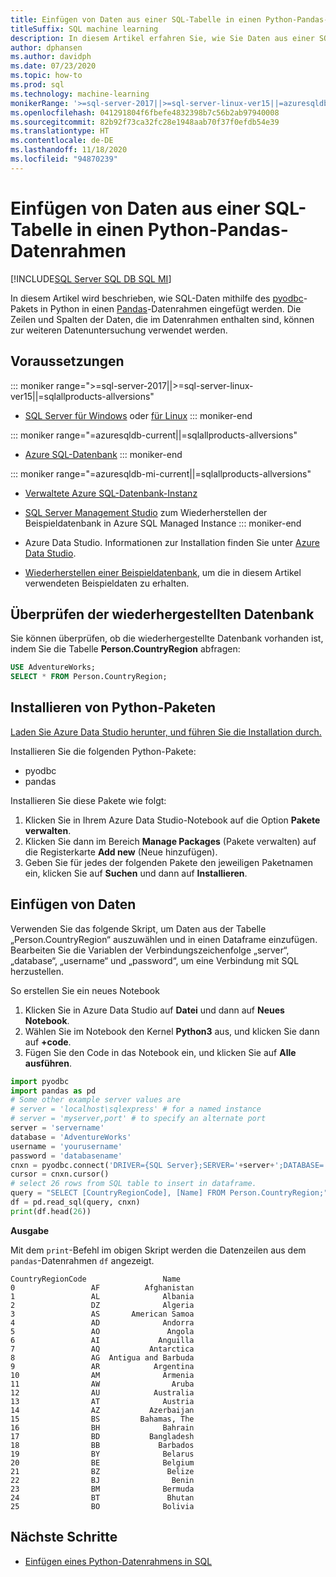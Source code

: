 ```yaml
---
title: Einfügen von Daten aus einer SQL-Tabelle in einen Python-Pandas-Datenrahmen
titleSuffix: SQL machine learning
description: In diesem Artikel erfahren Sie, wie Sie Daten aus einer SQL-Tabelle lesen und mithilfe von Python in einen Pandas-Datenrahmen einfügen können.
author: dphansen
ms.author: davidph
ms.date: 07/23/2020
ms.topic: how-to
ms.prod: sql
ms.technology: machine-learning
monikerRange: '>=sql-server-2017||>=sql-server-linux-ver15||=azuresqldb-mi-current||=azuresqldb-current||=sqlallproducts-allversions'
ms.openlocfilehash: 041291804f6fbefe4832398b7c56b2ab97940008
ms.sourcegitcommit: 82b92f73ca32fc28e1948aab70f37f0efdb54e39
ms.translationtype: HT
ms.contentlocale: de-DE
ms.lasthandoff: 11/18/2020
ms.locfileid: "94870239"
---
```

# <a name="insert-data-from-a-sql-table-into-a-python-pandas-dataframe"></a>Einfügen von Daten aus einer SQL-Tabelle in einen Python-Pandas-Datenrahmen
[!INCLUDE[SQL Server SQL DB SQL MI](../../includes/applies-to-version/sql-asdb-asdbmi.md)]

In diesem Artikel wird beschrieben, wie SQL-Daten mithilfe des [pyodbc](../../connect/python/pyodbc/python-sql-driver-pyodbc.md)-Pakets in Python in einen [Pandas](https://pandas.pydata.org/)-Datenrahmen eingefügt werden. Die Zeilen und Spalten der Daten, die im Datenrahmen enthalten sind, können zur weiteren Datenuntersuchung verwendet werden.

## <a name="prerequisites"></a>Voraussetzungen

::: moniker range=">=sql-server-2017||>=sql-server-linux-ver15||=sqlallproducts-allversions"
* [SQL Server für Windows](../../database-engine/install-windows/install-sql-server.md) oder [für Linux](../../linux/sql-server-linux-overview.md)
::: moniker-end

::: moniker range="=azuresqldb-current||=sqlallproducts-allversions"
* [Azure SQL-Datenbank](/azure/sql-database/sql-database-get-started-portal)
::: moniker-end

::: moniker range="=azuresqldb-mi-current||=sqlallproducts-allversions"
* [Verwaltete Azure SQL-Datenbank-Instanz](/azure/azure-sql/managed-instance/instance-create-quickstart)

* [SQL Server Management Studio](../../ssms/download-sql-server-management-studio-ssms.md) zum Wiederherstellen der Beispieldatenbank in Azure SQL Managed Instance
::: moniker-end

* Azure Data Studio. Informationen zur Installation finden Sie unter [Azure Data Studio](../../azure-data-studio/what-is.md).

* [Wiederherstellen einer Beispieldatenbank](../../samples/adventureworks-install-configure.md), um die in diesem Artikel verwendeten Beispieldaten zu erhalten.

## <a name="verify-restored-database"></a>Überprüfen der wiederhergestellten Datenbank

Sie können überprüfen, ob die wiederhergestellte Datenbank vorhanden ist, indem Sie die Tabelle **Person.CountryRegion** abfragen:

```sql
USE AdventureWorks;
SELECT * FROM Person.CountryRegion;
```

## <a name="install-python-packages"></a>Installieren von Python-Paketen

[Laden Sie Azure Data Studio herunter, und führen Sie die Installation durch.](../../azure-data-studio/download-azure-data-studio.md)

Installieren Sie die folgenden Python-Pakete:
  * pyodbc
  * pandas

  Installieren Sie diese Pakete wie folgt:

  1. Klicken Sie in Ihrem Azure Data Studio-Notebook auf die Option **Pakete verwalten**.
  2. Klicken Sie dann im Bereich **Manage Packages** (Pakete verwalten) auf die Registerkarte **Add new** (Neue hinzufügen).
  3. Geben Sie für jedes der folgenden Pakete den jeweiligen Paketnamen ein, klicken Sie auf **Suchen** und dann auf **Installieren**.

## <a name="insert-data"></a>Einfügen von Daten

Verwenden Sie das folgende Skript, um Daten aus der Tabelle „Person.CountryRegion“ auszuwählen und in einen Dataframe einzufügen. Bearbeiten Sie die Variablen der Verbindungszeichenfolge „server“, „database“, „username“ und „password“, um eine Verbindung mit SQL herzustellen.

So erstellen Sie ein neues Notebook

1. Klicken Sie in Azure Data Studio auf **Datei** und dann auf **Neues Notebook**.
2. Wählen Sie im Notebook den Kernel **Python3** aus, und klicken Sie dann auf **+code**.
3. Fügen Sie den Code in das Notebook ein, und klicken Sie auf **Alle ausführen**.

```python
import pyodbc
import pandas as pd
# Some other example server values are
# server = 'localhost\sqlexpress' # for a named instance
# server = 'myserver,port' # to specify an alternate port
server = 'servername' 
database = 'AdventureWorks' 
username = 'yourusername' 
password = 'databasename'  
cnxn = pyodbc.connect('DRIVER={SQL Server};SERVER='+server+';DATABASE='+database+';UID='+username+';PWD='+ password)
cursor = cnxn.cursor()
# select 26 rows from SQL table to insert in dataframe.
query = "SELECT [CountryRegionCode], [Name] FROM Person.CountryRegion;"
df = pd.read_sql(query, cnxn)
print(df.head(26))
```

**Ausgabe**

Mit dem `print`-Befehl im obigen Skript werden die Datenzeilen aus dem `pandas`-Datenrahmen `df` angezeigt.

```text
CountryRegionCode                 Name
0                 AF          Afghanistan
1                 AL              Albania
2                 DZ              Algeria
3                 AS       American Samoa
4                 AD              Andorra
5                 AO               Angola
6                 AI             Anguilla
7                 AQ           Antarctica
8                 AG  Antigua and Barbuda
9                 AR            Argentina
10                AM              Armenia
11                AW                Aruba
12                AU            Australia
13                AT              Austria
14                AZ           Azerbaijan
15                BS         Bahamas, The
16                BH              Bahrain
17                BD           Bangladesh
18                BB             Barbados
19                BY              Belarus
20                BE              Belgium
21                BZ               Belize
22                BJ                Benin
23                BM              Bermuda
24                BT               Bhutan
25                BO              Bolivia
```

## <a name="next-steps"></a>Nächste Schritte

+ [Einfügen eines Python-Datenrahmens in SQL](../data-exploration/python-dataframe-sql-server.md)